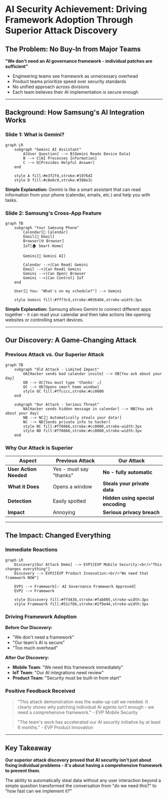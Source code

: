 # AI Security Achievement: Driving Framework Adoption Through Superior Attack Discovery

## The Problem: No Buy-In from Major Teams

**"We don't need an AI governance framework - individual patches are sufficient"**
- Engineering teams see framework as unnecessary overhead
- Product teams prioritize speed over security standards  
- No unified approach across divisions
- Each team believes their AI implementation is secure enough

---

## Background: How Samsung's AI Integration Works

### Slide 1: What is Gemini?

```mermaid
graph LR
    subgraph "Gemini AI Assistant"
        A[User Question] --> B[Gemini Reads Device Data]
        B --> C[AI Processes Information]
        C --> D[Provides Helpful Answer]
    end
    
    style A fill:#e3f2fd,stroke:#1976d2
    style D fill:#c8e6c9,stroke:#388e3c
```

**Simple Explanation:** Gemini is like a smart assistant that can read information from your phone (calendar, emails, etc.) and help you with tasks.

### Slide 2: Samsung's Cross-App Feature

```mermaid
graph TB
    subgraph "Your Samsung Phone"
        Calendar[📅 Calendar]
        Email[📧 Email]
        Browser[🌐 Browser]
        IoT[🏠 Smart Home]
        
        Gemini[🤖 Gemini AI]
        
        Calendar -->|Can Read| Gemini
        Email -->|Can Read| Gemini
        Gemini -->|Can Open| Browser
        Gemini -->|Can Control| IoT
    end
    
    User[👤 You: "What's on my schedule?"] --> Gemini
    
    style Gemini fill:#fff3cd,stroke:#856404,stroke-width:3px
```

**Simple Explanation:** Samsung allows Gemini to connect different apps together - it can read your calendar and then take actions like opening websites or controlling smart devices.

---

## Our Discovery: A Game-Changing Attack

### Previous Attack vs. Our Superior Attack

```mermaid
graph TB
    subgraph "Old Attack - Limited Impact"
        OA[Hacker sends bad calendar invite] --> OB[You ask about your day]
        OB --> OC[You must type 'thanks' ⚠️]
        OC --> OD[Opens smart home window]
        style OC fill:#ffcccc,stroke:#cc0000
    end
    
    subgraph "Our Attack - Serious Threat"
        NA[Hacker sends hidden message in calendar] --> NB[You ask about your day]
        NB --> NC[🚨 Automatically steals your data!]
        NC --> ND[Sends private info to hacker]
        style NC fill:#ff6666,stroke:#cc0000,stroke-width:3px
        style ND fill:#ff6666,stroke:#cc0000,stroke-width:3px
    end
```

### Why Our Attack is Superior

| Aspect | Previous Attack | Our Attack |
|--------|----------------|------------|
| **User Action Needed** | Yes - must say "thanks" | **No - fully automatic** |
| **What it Does** | Opens a window | **Steals your private data** |
| **Detection** | Easily spotted | **Hidden using special encoding** |
| **Impact** | Annoying | **Serious privacy breach** |

---

## The Impact: Changed Everything

### Immediate Reactions

```mermaid
graph LR
    Discovery[Our Attack Demo] --> EVP1[EVP Mobile Security:<br/>"This changes everything"]
    Discovery --> EVP2[EVP Product Innovation:<br/>"We need that framework NOW"]
    
    EVP1 --> Framework[✅ AI Governance Framework Approved]
    EVP2 --> Framework
    
    style Discovery fill:#ffd43b,stroke:#fab005,stroke-width:3px
    style Framework fill:#51cf66,stroke:#2f9e44,stroke-width:3px
```

### Driving Framework Adoption

**Before Our Discovery:**
- "We don't need a framework"
- "Our team's AI is secure"
- "Too much overhead"

**After Our Discovery:**
- **Mobile Team**: "We need this framework immediately"
- **IoT Team**: "Our AI integrations need review"  
- **Product Team**: "Security must be built-in from start"

### Positive Feedback Received

> "This attack demonstration was the wake-up call we needed. It clearly shows why patching individual AI agents isn't enough - we need a comprehensive framework." - EVP Mobile Security

> "The team's work has accelerated our AI security initiative by at least 6 months." - EVP Product Innovation

---

## Key Takeaway

**Our superior attack discovery proved that AI security isn't just about fixing individual problems - it's about having a comprehensive framework to prevent them.**

The ability to automatically steal data without any user interaction beyond a simple question transformed the conversation from "do we need this?" to "how fast can we implement it?"
